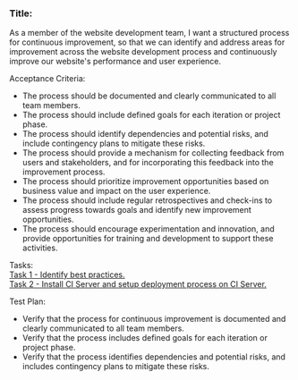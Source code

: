 

<h3>Title: </h3>
As a member of the website development team, I want a structured process for continuous improvement, so that we can 
identify and address areas for improvement across the website development process and continuously improve 
our website's performance and user experience.

Acceptance Criteria:
* The process should be documented and clearly communicated to all team members.
* The process should include defined goals for each iteration or project phase.
* The process should identify dependencies and potential risks, and include contingency plans to mitigate these risks.
* The process should provide a mechanism for collecting feedback from users and stakeholders, and for incorporating this feedback into the improvement process.
* The process should prioritize improvement opportunities based on business value and impact on the user experience.
* The process should include regular retrospectives and check-ins to assess progress towards goals and identify new improvement opportunities.
* The process should encourage experimentation and innovation, and provide opportunities for training and development to support these activities.

Tasks:<br>
[Task 1 - Identify best practices.](tasks/task1.md)<br>
[Task 2 - Install CI Server and setup deployment process on CI Server.](tasks/task2.md)

Test Plan:

* Verify that the process for continuous improvement is documented and clearly communicated to all team members.
* Verify that the process includes defined goals for each iteration or project phase.
* Verify that the process identifies dependencies and potential risks, and includes contingency plans to mitigate these risks.